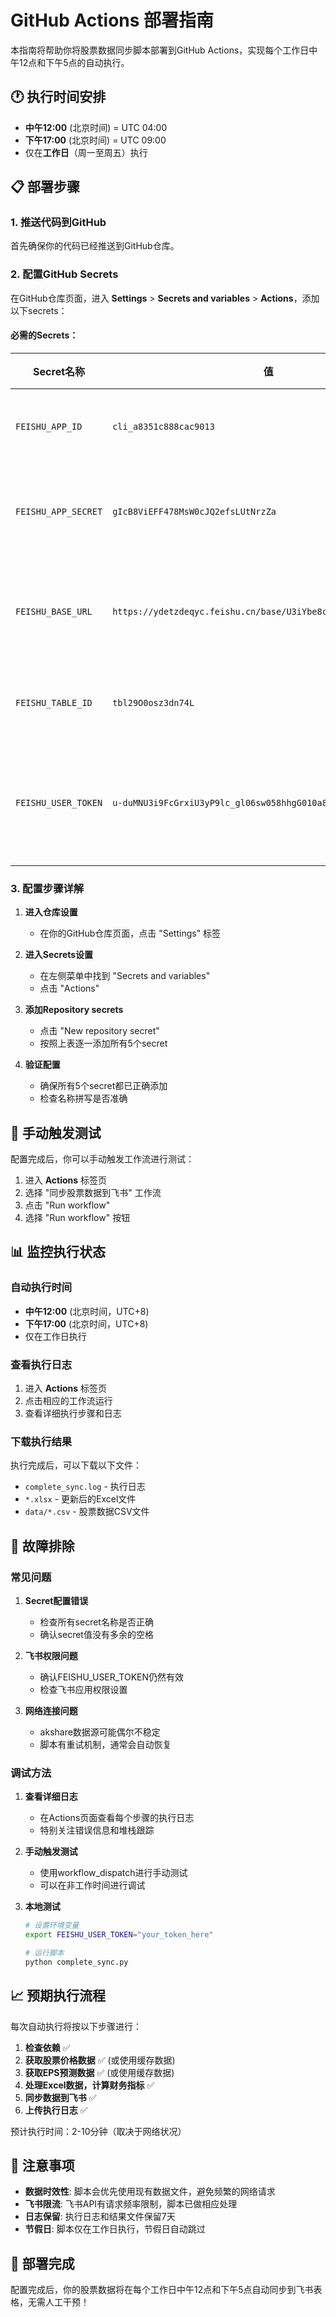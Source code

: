 # GitHub Actions 部署指南

本指南将帮助你将股票数据同步脚本部署到GitHub Actions，实现每个工作日中午12点和下午5点的自动执行。

## 🕐 执行时间安排

- **中午12:00** (北京时间) = UTC 04:00
- **下午17:00** (北京时间) = UTC 09:00
- 仅在**工作日**（周一至周五）执行

## 📋 部署步骤

### 1. 推送代码到GitHub

首先确保你的代码已经推送到GitHub仓库。

### 2. 配置GitHub Secrets

在GitHub仓库页面，进入 **Settings** > **Secrets and variables** > **Actions**，添加以下secrets：

#### 必需的Secrets：

| Secret名称 | 值 | 说明 |
|-----------|-----|------|
| `FEISHU_APP_ID` | `cli_a8351c888cac9013` | 飞书应用ID |
| `FEISHU_APP_SECRET` | `gIcB8ViEFF478MsW0cJQ2efsLUtNrzZa` | 飞书应用密钥 |
| `FEISHU_BASE_URL` | `https://ydetzdeqyc.feishu.cn/base/U3iYbe8cGaBrLEso6jMctMVgnVb` | 飞书多维表格URL |
| `FEISHU_TABLE_ID` | `tbl29O0osz3dn74L` | 飞书表格ID |
| `FEISHU_USER_TOKEN` | `u-duMNU3i9FcGrxiU3yP9lc_gl06sw058hhgG010a80evD` | 飞书用户访问令牌 |

### 3. 配置步骤详解

1. **进入仓库设置**
   - 在你的GitHub仓库页面，点击 "Settings" 标签

2. **进入Secrets设置**
   - 在左侧菜单中找到 "Secrets and variables"
   - 点击 "Actions"

3. **添加Repository secrets**
   - 点击 "New repository secret"
   - 按照上表逐一添加所有5个secret

4. **验证配置**
   - 确保所有5个secret都已正确添加
   - 检查名称拼写是否准确

## 🚀 手动触发测试

配置完成后，你可以手动触发工作流进行测试：

1. 进入 **Actions** 标签页
2. 选择 "同步股票数据到飞书" 工作流
3. 点击 "Run workflow" 
4. 选择 "Run workflow" 按钮

## 📊 监控执行状态

### 自动执行时间
- **中午12:00** (北京时间，UTC+8)
- **下午17:00** (北京时间，UTC+8)
- 仅在工作日执行

### 查看执行日志
1. 进入 **Actions** 标签页
2. 点击相应的工作流运行
3. 查看详细执行步骤和日志

### 下载执行结果
执行完成后，可以下载以下文件：
- `complete_sync.log` - 执行日志
- `*.xlsx` - 更新后的Excel文件
- `data/*.csv` - 股票数据CSV文件

## 🔧 故障排除

### 常见问题

1. **Secret配置错误**
   - 检查所有secret名称是否正确
   - 确认secret值没有多余的空格

2. **飞书权限问题** 
   - 确认FEISHU_USER_TOKEN仍然有效
   - 检查飞书应用权限设置

3. **网络连接问题**
   - akshare数据源可能偶尔不稳定
   - 脚本有重试机制，通常会自动恢复

### 调试方法

1. **查看详细日志**
   - 在Actions页面查看每个步骤的执行日志
   - 特别关注错误信息和堆栈跟踪

2. **手动触发测试**
   - 使用workflow_dispatch进行手动测试
   - 可以在非工作时间进行调试

3. **本地测试**
   ```bash
   # 设置环境变量
   export FEISHU_USER_TOKEN="your_token_here"
   
   # 运行脚本
   python complete_sync.py
   ```

## 📈 预期执行流程

每次自动执行将按以下步骤进行：

1. **检查依赖** ✅
2. **获取股票价格数据** ✅ (或使用缓存数据)
3. **获取EPS预测数据** ✅ (或使用缓存数据) 
4. **处理Excel数据，计算财务指标** ✅
5. **同步数据到飞书** ✅
6. **上传执行日志** ✅

预计执行时间：2-10分钟（取决于网络状况）

## 📝 注意事项

- **数据时效性**: 脚本会优先使用现有数据文件，避免频繁的网络请求
- **飞书限流**: 飞书API有请求频率限制，脚本已做相应处理
- **日志保留**: 执行日志和结果文件保留7天
- **节假日**: 脚本仅在工作日执行，节假日自动跳过

## 🎯 部署完成

配置完成后，你的股票数据将在每个工作日中午12点和下午5点自动同步到飞书表格，无需人工干预！
